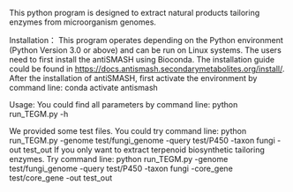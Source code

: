 This python program is designed to extract natural products tailoring enzymes from microorganism genomes.

Installation：
This program operates depending on the Python environment (Python Version 3.0 or above) and can be run on Linux systems.
The users need to first install the antiSMASH using Bioconda. The installation guide could be found in https://docs.antismash.secondarymetabolites.org/install/.
After the installation of antiSMASH, first activate the environment by command line:
conda activate antismash

Usage:
You could find all parameters by command line:
python run_TEGM.py -h

We provided some test files. You could try command line:
python run_TEGM.py -genome test/fungi_genome -query test/P450 -taxon fungi -out test_out
If you only want to extract terpenoid biosynthetic tailoring enzymes. Try command line:
python run_TEGM.py -genome test/fungi_genome -query test/P450 -taxon fungi -core_gene test/core_gene -out test_out
